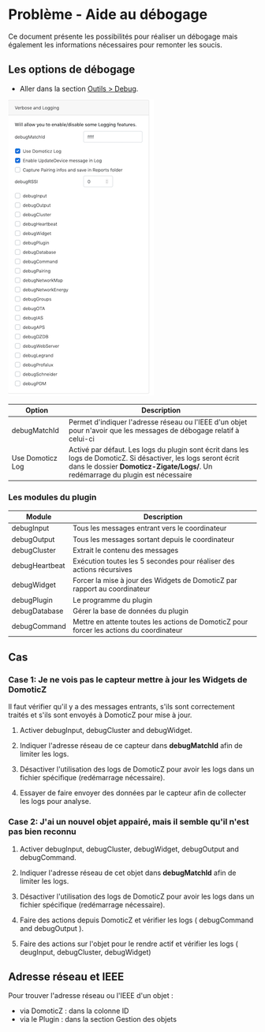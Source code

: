 # Problème - Aide au débogage

Ce document présente les possibilités pour réaliser un débogage mais également les informations nécessaires pour remonter les soucis.


## Les options de débogage

* Aller dans la section [Outils > Debug](WebUI_Outils.md#debug).

![Debuging Options](../Images/debugingOptions.png)

| Option | Description |
| ------- | -------- |
| debugMatchId | Permet d'indiquer l'adresse réseau ou l'IEEE d'un objet pour n'avoir que les messages de débogage relatif à celui-ci |
| Use Domoticz Log | Activé par défaut. Les logs du plugin sont écrit dans les logs de DomoticZ. Si désactiver, les logs seront écrit dans le dossier __Domoticz-Zigate/Logs/__. Un redémarrage du plugin est nécessaire|

### Les modules du plugin


| Module | Description |
| ------ | ----------- |
| debugInput  | Tous les messages entrant vers le coordinateur |
| debugOutput | Tous les messages sortant depuis le coordinateur |
| debugCluster | Extrait le contenu des messages |
| debugHeartbeat | Exécution toutes les 5 secondes pour réaliser des actions récursives |
| debugWidget | Forcer la mise à jour des Widgets de DomoticZ par rapport au coordinateur |
| debugPlugin | Le programme du plugin |
| debugDatabase | Gérer la base de données du plugin |
| debugCommand | Mettre en attente toutes les actions de DomoticZ pour forcer les actions du coordinateur |


## Cas

### Case 1: Je ne vois pas le capteur mettre à jour les Widgets de DomoticZ


Il faut vérifier qu'il y a des messages entrants, s'ils sont correctement traités et s'ils sont envoyés à DomoticZ pour mise à jour.


1. Activer debugInput, debugCluster and debugWidget.
1. Indiquer l'adresse réseau de ce capteur dans __debugMatchId__ afin de limiter les logs.
1. Désactiver l'utilisation des logs de DomoticZ pour avoir les logs dans un fichier spécifique (redémarrage nécessaire).

1. Essayer de faire envoyer des données par le capteur afin de collecter les logs pour analyse.


### Case 2: J'ai un nouvel objet appairé, mais il semble qu'il n'est pas bien reconnu

1. Activer debugInput, debugCluster, debugWidget, debugOutput and debugCommand.
1. Indiquer l'adresse réseau de cet objet dans __debugMatchId__ afin de limiter les logs.
1. Désactiver l'utilisation des logs de DomoticZ pour avoir les logs dans un fichier spécifique (redémarrage nécessaire).

1. Faire des actions depuis DomoticZ et vérifier les logs ( debugCommand and debugOutput ).
1. Faire des actions sur l'objet pour le rendre actif et vérifier les logs ( deugInput, debugCluster, debugWidget)


## Adresse réseau et IEEE

Pour trouver l'adresse réseau ou l'IEEE d'un objet :
  * via DomoticZ : dans la colonne ID
  * via le Plugin : dans la section Gestion des objets
